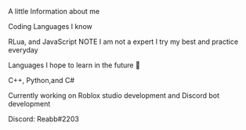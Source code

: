 A little Information about me 

Coding Languages I know 

RLua, and JavaScript NOTE I am not a expert I try my best and practice everyday 

Languages I hope to learn in the future 👀

C++, Python,and C#

Currently working on Roblox studio development and Discord bot development 

Discord: Reabb#2203


<!---
Reabbb/Reabbb is a ✨ special ✨ repository because its `README.md` (this file) appears on your GitHub profile.
You can click the Preview link to take a look at your changes.
--->

